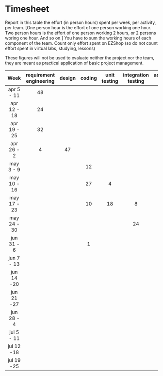# Timesheet

Report in this table the effort (in person hours) spent per week, per activity, per team. 
[One person hour is the effort of one person working one hour.
Two person hours is the effort of one person working 2 hours, or 2 persons woring one hour. And so on.]
You have to sum the working hours of each component of the team.
Count only effort spent on EZShop (so do not count effort spent in virtual labs, studying, lessons)

These figures will not be used to evaluate neither the project nor the team, they are meant as practical application of basic project management.

| Week | requirement engineering | design | coding | unit testing | integration testing | acceptance testing | management | git maven |
|:-----------:|:--------:|:-----------:|:-----------:|:----------:|:------------:|:---------------:|:-------------:|:--------------:|
| apr 5 - 11 | 48 | | | | | | | |
| apr 12 - 18| 24 | | | | | | | |
| apr 19 - 25| 32 | | | | | | | |
| apr 26 - 2 | 4 | 47 | | | | | | |
| may 3 - 9  | | | 12 | | | | | |
| may 10 - 16| | | 27 | 4| | | | |
| may 17 - 23| | | 10| 18| 8 | | | |
| may 24 - 30| | | | | 24 | | | |
| jun 31 - 6 | | | 1 | | | 1 | 16 | |
| jun 7 - 13 | | | | | | | | |
| jun 14 -20 | | | | | | | | |
| jun 21 -27 | | | | | | | | |
| jun 28 - 4 | | | | | | | | |
| jul 5 - 11 | | | | | | | | |
| jul 12 -18 | | | | | | | | |
| jul 19 -25 | | | | | | | | |

